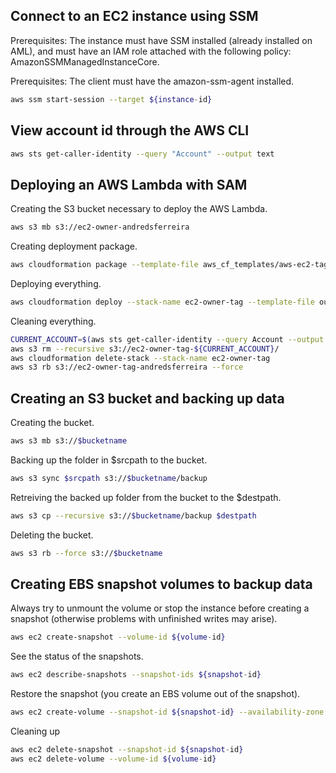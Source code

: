 ## Connect to an EC2 instance using SSM

Prerequisites: The instance must have SSM installed (already installed on AML),
and must have an IAM role attached with the following policy:
AmazonSSMManagedInstanceCore.

Prerequisites: The client must have the amazon-ssm-agent installed.

```bash
aws ssm start-session --target ${instance-id}
```

## View account id through the AWS CLI

```bash
aws sts get-caller-identity --query "Account" --output text
```

## Deploying an AWS Lambda with SAM

Creating the S3 bucket necessary to deploy the AWS Lambda.

```bash
aws s3 mb s3://ec2-owner-andredsferreira
```

Creating deployment package.

```bash
aws cloudformation package --template-file aws_cf_templates/aws-ec2-tag.yaml --s3-bucket ec2-owner-tag-andredsferreira --output-template-file output.yaml
```

Deploying everything.

```bash
aws cloudformation deploy --stack-name ec2-owner-tag --template-file output.yaml --capabilities CAPABILITY_IAM
```

Cleaning everything.

```bash
CURRENT_ACCOUNT=$(aws sts get-caller-identity --query Account --output text)
aws s3 rm --recursive s3://ec2-owner-tag-${CURRENT_ACCOUNT}/
aws cloudformation delete-stack --stack-name ec2-owner-tag
aws s3 rb s3://ec2-owner-tag-andredsferreira --force
```

## Creating an S3 bucket and backing up data

Creating the bucket.

```bash
aws s3 mb s3://$bucketname
```

Backing up the folder in $srcpath to the bucket.

```bash
aws s3 sync $srcpath s3://$bucketname/backup
```

Retreiving the backed up folder from the bucket to the $destpath.

```bash
aws s3 cp --recursive s3://$bucketname/backup $destpath
```

Deleting the bucket.

```bash
aws s3 rb --force s3://$bucketname
```

## Creating EBS snapshot volumes to backup data

Always try to unmount the volume or stop the instance before creating a snapshot
(otherwise problems with unfinished writes may arise).

```bash
aws ec2 create-snapshot --volume-id ${volume-id}
```

See the status of the snapshots.

```bash
aws ec2 describe-snapshots --snapshot-ids ${snapshot-id}
```

Restore the snapshot (you create an EBS volume out of the snapshot).

```bash
aws ec2 create-volume --snapshot-id ${snapshot-id} --availability-zone ${az-name}
```

Cleaning up

```bash
aws ec2 delete-snapshot --snapshot-id ${snapshot-id}
aws ec2 delete-volume --volume-id ${volume-id}
```